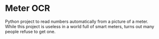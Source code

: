 # Meter OCR

Python project to read numbers automatically from a picture of a meter. While this project is useless in a world full of smart meters, turns out many people refuse to get one.
